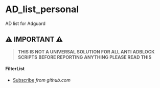 # AD_list_personal
AD list for Adguard

## ⚠ IMPORTANT ⚠
> **THIS IS NOT A UNIVERSAL SOLUTION FOR ALL ANTI ADBLOCK SCRIPTS**
> **BEFORE REPORTING ANYTHING PLEASE READ THIS**


#### FilterList
* [Subscribe](https://raw.githubusercontent.com/stu92116/AD_list_personal/master/adguard_user_filter.txt) *from github.com*
